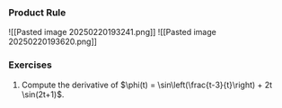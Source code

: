 ---
---

### Product Rule
![[Pasted image 20250220193241.png]]
![[Pasted image 20250220193620.png]]

### Exercises

1. Compute the derivative of $\phi(t) = \sin\left(\frac{t-3}{t}\right) + 2t \sin(2t+1)$.